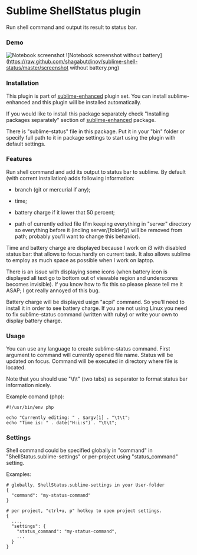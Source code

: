 # Sublime ShellStatus plugin

Run shell command and output its result to status bar.


### Demo

![Notebook screenshot](https://raw.github.com/shagabutdinov/sublime-shell-status/master/screenshot.png)
![Notebook screenshot without battery](https://raw.github.com/shagabutdinov/sublime-shell-status/master/screenshot without battery.png)


### Installation

This plugin is part of [sublime-enhanced](http://github.com/shagabutdinov/sublime-enhanced)
plugin set. You can install sublime-enhanced and this plugin will be installed
automatically.

If you would like to install this package separately check "Installing packages
separately" section of [sublime-enhanced](http://github.com/shagabutdinov/sublime-enhanced)
package.

There is "sublime-status" file in this package. Put it in your "bin" folder or
specify full path to it in package settings to start using the plugin with
default settings.


### Features

Run shell command and add its output to status bar to sublime. By default (with
corrent installation) adds following information:

  - branch (git or mercurial if any);

  - time;

  - battery charge if it lower that 50 percent;

  - path of currently edited file (I'm keeping everything in "server"
    directory so everything before it (incling server/[folder]/) will be removed
    from path; probably you'll want to change this behavior).

Time and battery charge are displayed because I work on i3 with disabled status
bar: that allows to focus hardly on current task. It also allows sublime to
employ as much space as possible when I work on laptop.

There is an issue with displaying some icons (when battery icon is displayed all
text go to bottom out of viewable region and underscores becomes invisible). If
you know how to fix this so please please tell me it ASAP; I got really annoyed
of this bug.

Battery charge will be displayed usign "acpi" command. So you'll need to install
it in order to see battery charge. If you are not using Linux you need to fix
sublime-status command (written with ruby) or write your own to display battery
charge.


### Usage

You can use any language to create sublime-status command. First argument to
command will currently opened file name. Status will be updated on focus.
Command will be executed in directory where file is located.

Note that you should use "\t\t" (two tabs) as separator to format status bar
information nicely.

Example comand (php):

  ```
  #!/usr/bin/env php

  echo "Currently editing: " . $argv[1] . "\t\t";
  echo "Time is: " . date("H:i:s") . "\t\t";
  ```

### Settings

Shell command could be specified globally in "command" in
"ShellStatus.sublime-settings" or per-project using "status_command" setting.

Examples:

  ```
  # globally, ShellStatus.sublime-settings in your User-folder
  {
    "command": "my-status-command"
  }

  # per project, "ctrl+u, p" hotkey to open project settings.
  {
    ...,
    "settings": {
      "status_command": "my-status-command",
      ...
    }
  }
  ```